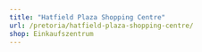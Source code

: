 ```yaml
---
title: "Hatfield Plaza Shopping Centre"
url: /pretoria/hatfield-plaza-shopping-centre/
shop: Einkaufszentrum
---
```

